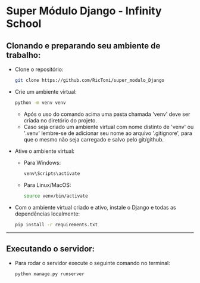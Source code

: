 # Super Módulo Django - Infinity School

## Clonando e preparando seu ambiente de trabalho:
- Clone o repositório:
    ```bash
    git clone https://github.com/RicToni/super_modulo_Django
    ```

- Crie um ambiente virtual:
    ```bash
    python -m venv venv
    ```
    - Após o uso do comando acima uma pasta chamada 'venv' deve ser criada no diretório do projeto. 
    - Caso seja criado um ambiente virtual com nome distinto de 'venv' ou '.venv' lembre-se de adicionar seu nome ao arquivo '.gitignore', para que o mesmo não seja carregado e salvo pelo git/github. 

- Ative o ambiente virtual:
    - Para Windows:
        ```bash
        venv\Scripts\activate
        ```
    - Para Linux/MacOS:
        ```bash
        source venv/bin/activate
        ```

- Com o ambiente virtual criado e ativo, instale o Django e todas as dependências localmente:
    ```bash
    pip install -r requirements.txt
    ```
<hr>

## Executando o servidor:
- Para rodar o servidor execute o seguinte comando no terminal:
    ```bash
    python manage.py runserver
    ```

